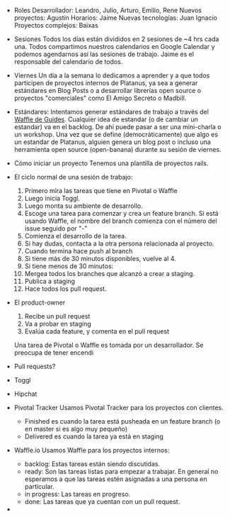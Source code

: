 
- Roles
  Desarrollador: Leandro, Julio, Arturo, Emilio, Rene
  Nuevos proyectos: Agustin
  Horarios: Jaime
  Nuevas tecnologías: Juan Ignacio
  Proyectos complejos: Baixas


- Sesiones
  Todos los días están divididos en 2 sesiones de ~4 hrs cada una. Todos compartimos nuestros calendarios en Google Calendar y podemos agendarnos así las sesiones de trabajo. Jaime es el responsable del calendario de todos.

- Viernes
  Un día a la semana lo dedicamos a aprender y a que todos participen de proyectos internos de Platanus, ya sea a generar estándares en Blog Posts o a desarrollar librerías open source o proyectos "comerciales" como El Amigo Secreto o Madbill.

- Estándares:
  Intentamos generar estándares de trabajo a través del [Waffle de Guides](https://waffle.io/platanus/guides). Cualquier idea de estandar (o de cambiar un estandar) va en el backlog. De ahí puede pasar a ser una mini-charla o un workshop. Una vez que se define (democráticamente) que algo es un estandar de Platanus, alguien genera un blog post o incluso una herramienta open source (open-banana) durante su sesión de viernes.


- Cómo iniciar un proyecto
  Tenemos una plantilla de proyectos rails.

- El ciclo normal de una sesión de trabajo:
  1. Primero mira las tareas que tiene en Pivotal o Waffle
  2. Luego inicia Toggl.
  3. Luego monta su ambiente de desarrollo.
  4. Escoge una tarea para comenzar y crea un feature branch. Si está usando Waffle, el nombre del branch comienza con el número del issue seguido por "-"
  5. Comienza el desarrollo de la tarea.
  6. Si hay dudas, contacta a la otra persona relacionada al proyecto.
  7. Cuando termina hace push al branch
  8. Si tiene más de 30 minutos disponibles, vuelve al 4.
  9. Si tiene menos de 30 minutos:
  10. Mergea todos los branches que alcanzó a crear a staging.
  11. Publica a staging
  12. Hace todos los pull request.

- El product-owner
  1. Recibe un pull request
  2. Va a probar en staging
  3. Evalúa cada feature, y comenta en el pull request

  Una tarea de Pivotal o Waffle es tomada por un desarrollador. Se preocupa de tener encendi

- Pull requests?

- Toggl

- Hipchat

- Pivotal Tracker
  Usamos Pivotal Tracker para los proyectos con clientes.
    - Finished es cuando la tarea está pusheada en un feature branch (o en master si es algo muy pequeño)
    - Delivered es cuando la tarea ya está en staging

- Waffle.io
  Usamos Waffle para los proyectos internos:
    - backlog: Estas tareas están siendo discutidas.
    - ready: Son las tareas listas para empezar a trabajar. En general no esperamos a que las tareas estén asignadas a una persona en particular.
    - in progress: Las tareas en progreso.
    - done: Las tareas que ya cuentan con un pull request.
-